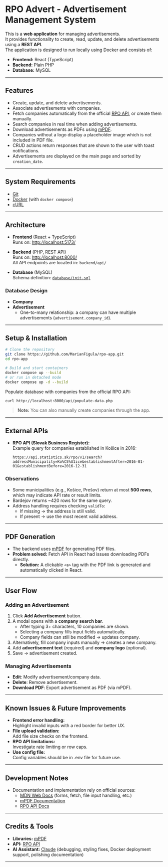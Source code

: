 # RPO Advert - Advertisement Management System

This is a **web application** for managing advertisements.  
It provides functionality to create, read, update, and delete advertisements using a **REST API**.  
The application is designed to run locally using Docker and consists of:

- **Frontend:** React (TypeScript)
- **Backend:** Plain PHP
- **Database:** MySQL

---

## Features

- Create, update, and delete advertisements.
- Associate advertisements with companies.
- Fetch companies automatically from the official [RPO API](https://susrrpo.docs.apiary.io/), or create them manually.
- Search companies in real time when adding advertisements.
- Download advertisements as PDFs using [mPDF](https://mpdf.github.io/).
- Companies without a logo display a placeholder image which is not included in PDF file.
- CRUD actions return responses that are shown to the user with toast notifications.
- Advertisements are displayed on the main page and sorted by `creation_date`.

---

## System Requirements

- [Git](https://git-scm.com/)
- [Docker](https://www.docker.com/) (with `docker compose`)
- [cURL](https://curl.se/)

---

## Architecture

- **Frontend** (React + TypeScript)  
  Runs on: [http://localhost:5173/](http://localhost:5173/)

- **Backend** (PHP, REST API)  
  Runs on: [http://localhost:8000/](http://localhost:8000/)  
  All API endpoints are located in: `backend/api/`

- **Database** (MySQL)  
  Schema definition: [`database/init.sql`](database/init.sql)

### Database Design

- **Company**
- **Advertisement**
    - One-to-many relationship: a company can have multiple advertisements (`advertisement.company_id`).

---

## Setup & Installation

```bash
# Clone the repository
git clone https://github.com/MarianFigula/rpo-app.git
cd rpo-app

# Build and start containers
docker compose up --build
# or run in detached mode
docker compose up -d --build
```

Populate database with companies from the official RPO API:

```bash
curl http://localhost:8000/api/populate-data.php
```

> **Note:** You can also manually create companies through the app.

---

## External APIs

- **RPO API (Slovak Business Register):**  
  Example query for companies established in Košice in 2016:
  ```
  https://api.statistics.sk/rpo/v1/search?addressMunicipality=Ko%C5%A1ice&establishmentAfter=2016-01-01&establishmentBefore=2016-12-31
  ```

### Observations

- Some municipalities (e.g., Košice, Prešov) return at most **500 rows**, which may indicate API rate or result limits.
- Bardejov returns ~420 rows for the same query.
- Address handling requires checking `validTo`:
    - If missing → the address is still valid.
    - If present → use the most recent valid address.

---

## PDF Generation

- The backend uses [mPDF](https://mpdf.github.io/) for generating PDF files.
- **Problem solved:** Fetch API in React had issues downloading PDFs directly.
    - **Solution:** A clickable `<a>` tag with the PDF link is generated and automatically clicked in React.

---

## User Flow

### Adding an Advertisement
1. Click **Add Advertisement** button.
2. A modal opens with a **company search bar**.
    - After typing 3+ characters, 10 companies are shown.
    - Selecting a company fills input fields automatically.
    - Company fields can still be modified → updates company.
3. Alternatively, fill company inputs manually → creates a new company.
4. Add **advertisement text** (required) and **company logo** (optional).
5. Save → advertisement created.

### Managing Advertisements
- **Edit**: Modify advertisement/company data.
- **Delete**: Remove advertisement.
- **Download PDF**: Export advertisement as PDF (via mPDF).

---

## Known Issues & Future Improvements

- **Frontend error handling:**  
  Highlight invalid inputs with a red border for better UX.
- **File upload validation:**  
  Add file size checks on the frontend.
- **RPO API limitations:**  
  Investigate rate limiting or row caps.
- **Use config file:**  
  Config variables should be in .env file for future use.


---

## Development Notes

- Documentation and implementation rely on official sources:
    - [MDN Web Docs](https://developer.mozilla.org/) (forms, fetch, file input handling, etc.)
    - [mPDF Documentation](https://mpdf.github.io/)
    - [RPO API Docs](https://susrrpo.docs.apiary.io/)

---

## Credits & Tools

- **Libraries:** [mPDF](https://mpdf.github.io/)
- **API:** [RPO API](https://susrrpo.docs.apiary.io/)
- **AI Assistant:** [Claude](https://claude.ai/) (debugging, styling fixes, Docker deployment support, polishing documentation)

---
